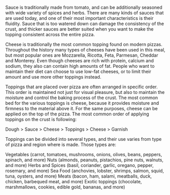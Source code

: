 Sauce is traditionally made from tomato, and can be additionally seasoned with wide variety of spices and herbs. There are many kinds of sauces that are used today, and one of their most important characteristics is their fluidity. Sauce that is too watered down can damage the consistency of the crust, and thicker sauces are better suited when you want to make the topping consistent across the entire pizza.

Cheese is traditionally the most common topping found on modern pizzas. Throughout the history many types of cheeses have been used in this meal, but most popular ones are Mozzarella, Ricotta, Feta, Parmesan, Cheddar and Monterey. Even though cheeses are rich with protein, calcium and sodium, they also can contain high amounts of fat. People who want to maintain their diet can choose to use low-fat cheeses, or to limit their amount and use more other toppings instead.

Toppings that are placed over pizza are often arranged in specific order. This order is maintained not just for visual pleasure, but also to maintain the moisture and control the baking process of the crust. The most common bed for the various toppings is cheese, because it provides moisture and firmness to the material above it. For the same purposes, cheese can be applied on the top of the pizza. The most common order of applying toppings on the crust is following:

Dough > Sauce > Cheese > Toppings > Cheese > Garnish

Toppings can be divided into several types, and their use varies from type of pizza and region where is made. Those types are:

Vegetables (carrot, tomatoes, mushrooms, onions, olives, beans, peppers, spinach, and more)
Nuts (almonds, peanuts, pistachios, pine nuts, walnuts, and more)
Herbs and Spices (basil, coriander, garlic, oregano, pepper, rosemary, and more)
Sea Food (anchovies, lobster, shrimps, salmon, squid, tuna, oysters, and more)
Meats (bacon, ham, salami, meatballs, duck, chicken, barbequed meat, and more)
Exotic toppings (chocolate, marshmallows, cookies, edible gold, bananas, and more)